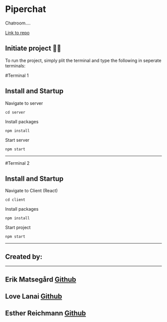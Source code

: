 # Piperchat

Chatroom....

[Link to repo](https://github.com/lovelanai/Piperchat)

## Initiate project 👨‍💻

To run the project, simply plit the terminal and type the following in seperate terminals:

#Terminal 1

## Install and Startup

Navigate to server

```
cd server
```

Install packages

```
npm install
```

Start server

```
npm start
```

---

#Terminal 2

## Install and Startup

Navigate to Client (React)

```
cd client
```

Install packages

```
npm install
```

Start project

```
npm start
```

---

## Created by:

---

## Erik Matsegård [**Github**](https://github.com/matsegard)

## Love Lanai [**Github**](https://github.com/lovelanai)

## Esther Reichmann [**Github**](https://github.com/ezzequ)
